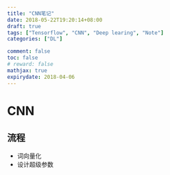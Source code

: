 ```yaml
---
title: "CNN笔记"
date: 2018-05-22T19:20:14+08:00
draft: true
tags: ["Tensorflow", "CNN", "Deep learing", "Note"]
categories: ["DL"]

comment: false
toc: false
# reward: false
mathjax: true
expirydate: 2018-04-06
---
```


# CNN

## 流程

- 词向量化
- 设计超级参数

